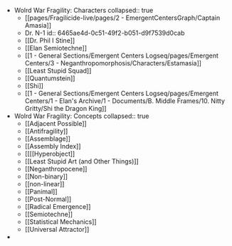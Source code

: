 - Wolrd War Fragility: Characters
  collapsed:: true
	- [[pages/Fragilicide-live/pages/2 - EmergentCentersGraph/Captain Amasia]]
	- Dr. N-1
	  id:: 6465ae4d-0c51-49f2-b051-d9f7539d0cab
	- [[Dr. Phil I Stine]]
	- [[Elan Semiotechne]]
	- [[1 - General Sections/Emergent Centers Logseq/pages/Emergent Centers/3 - Neganthropomorphosis/Characters/Estamasia]]
	- [[Least Stupid Squad]]
	- [[Quantumstein]]
	- [[Shi]]
	- [[1 - General Sections/Emergent Centers Logseq/pages/Emergent Centers/1 - Elan's Archive/1 - Documents/B. Middle Frames/10. Nitty Gritty/Shi the Dragon King]]
- Wolrd War Fragility: Concepts
  collapsed:: true
	- [[Adjacent Possible]]
	- [[Antifragility]]
	- [[Assemblage]]
	- [[Assembly Index]]
	- [[[[Hyperobject]]
	- [[Least Stupid Art (and Other Things)]]
	- [[Neganthropocene]]
	- [[Non-binary]]
	- [[non-linear]]
	- [[Panimal]]
	- [[Post-Normal]]
	- [[Radical Emergence]]
	- [[Semiotechne]]
	- [[Statistical Mechanics]]
	- [[Universal Attractor]]
-